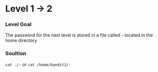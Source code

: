 # Level 1 -> 2

### Level Goal
The password for the next level is stored in a file called - located in the home directory

### Soultion
`cat ./-`
or
`cat /home/bandit1/-`

